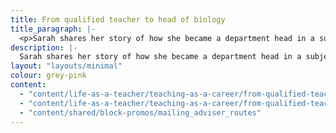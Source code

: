 ```yaml
---
title: From qualified teacher to head of biology
title_paragraph: |-
  <p>Sarah shares her story of how she became a department head in a subject she loves.</p>
description: |-
  Sarah shares her story of how she became a department head in a subject she loves. 
layout: "layouts/minimal"
colour: grey-pink
content: 
  - "content/life-as-a-teacher/teaching-as-a-career/from-qualified-teacher-to-head-of-biology/header" 
  - "content/life-as-a-teacher/teaching-as-a-career/from-qualified-teacher-to-head-of-biology/article"
  - "content/shared/block-promos/mailing_adviser_routes"
---
```

